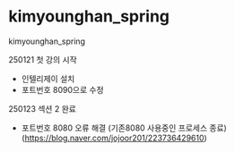 # kimyounghan_spring
kimyounghan_spring

250121 첫 강의 시작
- 인텔리제이 설치
- 포트번호 8090으로 수정

250123 섹션 2 완료
- 포트번호 8080 오류 해결 (기존8080 사용중인 프로세스 종료)
  (https://blog.naver.com/jojoor201/223736429610)


